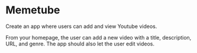 # Memetube

Create an app where users can add and view Youtube videos.

From your homepage, the user can add a new video with a title, description, URL, and genre. The app should also let the user edit videos.